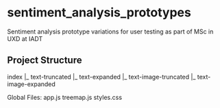 # sentiment_analysis_prototypes
Sentiment analysis prototype variations for user testing as part of MSc in UXD at IADT

## Project Structure
index
|_ text-truncated
|_ text-expanded
|_ text-image-truncated
|_ text-image-expanded

Global Files:
app.js
treemap.js
styles.css
